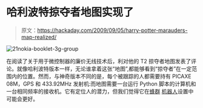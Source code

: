 # 哈利波特掠夺者地图实现了

> 原文：<https://hackaday.com/2009/09/05/harry-potter-marauders-map-realized/>

![21nokia-booklet-3g-group](img/b44760308629eb95202dfbfee81dc556.png "21nokia-booklet-3g-group")

在阅读了关于用于微控制器的廉价无线技术后，利对他的 T2 掠夺者地图发表了评论。就像哈利波特版本一样，无论谁拿着这张“地图”,都能够看到“掠夺者”在一定范围内的位置。然而，与神奇版本不同的是，每个被跟踪的人都需要持有 PICAXE 08M，GPS 和 433.92MHz 发射机:而地图需要一台运行 Python 脚本的计算机和一台相同频率的接收机。它有定位人的潜力，但我们觉得它在[蜂群](http://hackaday.com/2009/08/31/i-swarm-robot-update/) [机器人](http://hackaday.com/2008/12/30/25c3-cheap-swarm-robotics/)设置中可能会更好。